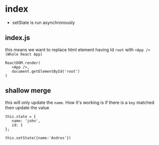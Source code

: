 # index
- setState is run asynchronously 
## index.js

this means we want to replace html element having Id `root` with `<App /> (Whole React App)`

```
ReactDOM.render(
   <App />,
   document.getElementById('root')
)

```

## shallow merge

this will only update the `name`.
How it's working is if there is a `key` matched then update the value

```
this.state = {
   name: 'john',
   id: 1
};

this.setState({name:'Andres'})

```
